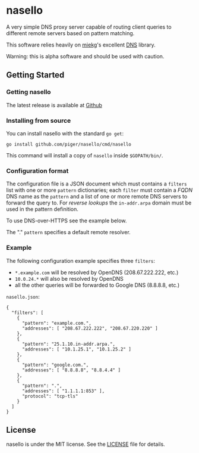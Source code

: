 # nasello

A very simple DNS proxy server capable of routing client queries to
different remote servers based on pattern matching.

This software relies heavily on [miekg](https://github.com/miekg)'s excellent
[DNS](https://github.com/miekg/dns) library.

Warning: this is alpha software and should be used with caution.

## Getting Started

### Getting nasello

The latest release is available at [Github][github-src]

[github-src]: https://github.com/piger/nasello

### Installing from source

You can install nasello with the standard `go get`:

	go install github.com/piger/nasello/cmd/nasello

This command will install a copy of `nasello` inside `$GOPATH/bin/`.

### Configuration format

The configuration file is a JSON document which must contains a
`filters` list with one or more `pattern` dictionaries; each `filter`
must contain a *FQDN* DNS name as the `pattern` and a list of one or
more remote DNS servers to forward the query to. For *reverse lookups*
the `in-addr.arpa` domain must be used in the pattern definition.

To use DNS-over-HTTPS see the example below.

The "." `pattern` specifies a default remote resolver.

### Example

The following configuration example specifies three `filters`:

- `*.example.com` will be resolved by OpenDNS (208.67.222.222, etc.)
- `10.0.24.*` will also be resolved by OpenDNS
- all the other queries will be forwarded to Google DNS (8.8.8.8,
  etc.)

`nasello.json`:

    {
      "filters": [
        {
          "pattern": "example.com.",
          "addresses": [ "208.67.222.222", "208.67.220.220" ]
        },
        {
          "pattern": "25.1.10.in-addr.arpa.",
          "addresses": [ "10.1.25.1", "10.1.25.2" ]
        },
        {
          "pattern": "google.com.",
          "addresses": [ "8.8.8.8", "8.8.4.4" ]
        },
        {
          "pattern": ".",
          "addresses": [ "1.1.1.1:853" ],
          "protocol": "tcp-tls"
        }
      ]
    }


## License

nasello is under the MIT license. See the [LICENSE][license] file for
details.

[license]: https://github.com/piger/nasello/blob/master/LICENSE
